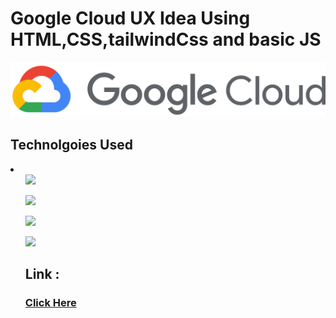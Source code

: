 <h1>Google Cloud UX Idea Using HTML,CSS,tailwindCss and basic JS </h1>

<img src = "img/google_cloud-icon.svg">

<h2>Technolgoies Used </h2>

<li>
  <ul><img src = "https://upload.wikimedia.org/wikipedia/commons/thumb/6/61/HTML5_logo_and_wordmark.svg/2048px-HTML5_logo_and_wordmark.svg.png" width="200px"></ul>
  <ul><img src = "https://upload.wikimedia.org/wikipedia/commons/thumb/d/d5/CSS3_logo_and_wordmark.svg/1200px-CSS3_logo_and_wordmark.svg.png" width="200px"></ul>
  <ul><img src = "https://upload.wikimedia.org/wikipedia/commons/d/d5/Tailwind_CSS_Logo.svg" width="200px"></ul>
  <ul><img src="https://upload.wikimedia.org/wikipedia/commons/thumb/d/d4/Javascript-shield.svg/1200px-Javascript-shield.svg.png" width = "200px">
 </li>

  <h2>Link :</h2> 
  <a href = "https://google-cloud-tailwind.vercel.app"><h3>Click Here</h3></a>
